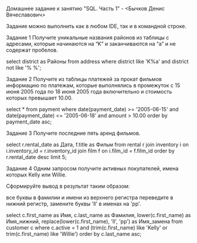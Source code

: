 Домашнее задание к занятию "SQL. Часть 1" - <Бычков Денис Вячеславович>

Задание можно выполнить как в любом IDE, так и в командной строке.

Задание 1
Получите уникальные названия районов из таблицы с адресами, которые начинаются на “K” и заканчиваются на “a” и не содержат пробелов.

select district as Районы from address
where district like 'K%a' and district not like '% %';


Задание 2
Получите из таблицы платежей за прокат фильмов информацию по платежам, которые выполнялись в промежуток с 15 июня 2005 года по 18 июня 2005 года включительно и стоимость которых превышает 10.00.

select * from payment
where date(payment_date) >= '2005-06-15' and date(payment_date) <= '2005-06-18' and amount > 10.00
order by payment_date asc;


Задание 3
Получите последние пять аренд фильмов.

select r.rental_date as Дата, f.title as Фильм
from rental r
join inventory i on i.inventory_id = r.inventory_id
join film f on i.film_id = f.film_id
order by r.rental_date desc limit 5;


Задание 4
Одним запросом получите активных покупателей, имена которых Kelly или Willie.

Сформируйте вывод в результат таким образом:

все буквы в фамилии и имени из верхнего регистра переведите в нижний регистр,
замените буквы 'll' в именах на 'pp'.

select c.first_name as Имя, c.last_name as Фамилия, lower(c.first_name) as Имя_нижний, replace(lower(c.first_name), 'll', 'pp') as Имя_замена
from customer c
where c.active = 1 and (trim(c.first_name) like 'Kelly' or trim(c.first_name) like 'Willie')
order by c.last_name asc;
